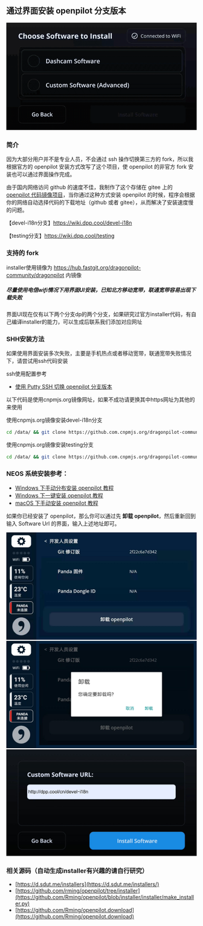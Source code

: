 ## 通过界面安装 openpilot 分支版本

![通过界面安装 openpilot 分支版本](/files/install_fork_via_ui.gif)

### 简介

因为大部分用户并不是专业人员，不会通过 ssh 操作切换第三方的 fork，所以我根据官方的 openpilot 安装方式改写了这个项目，使 openpilot 的非官方 fork 安装也可以通过界面操作完成。

由于国内网络访问 github 的速度不佳，我制作了这个存储在 gitee 上的 [openpilot 代码镜像项目](/mirror.md)，当你通过这种方式安装 openpilot 的时候，程序会根据你的网络自动选择代码的下载地址（github 或者 gitee），从而解决了安装速度慢的问题。



【devel-i18n分支】https://wiki.dpp.cool/devel-i18n

【testing分支】https://wiki.dpp.cool/testing

### 支持的 fork


installer使用镜像为 https://hub.fastgit.org/dragonpilot-community/dragonpilot 内镜像

##### 尽量使用电信wifi情况下用界面UI安装，已知北方移动宽带，联通宽带容易出现下载失败

界面UI现在仅有以下两个分支dp的两个分支，如果研究过官方installer代码，有自己编译installer的能力，可以生成后联系我们添加对应网址





### SHH安装方法

如果使用界面安装多次失败，主要是手机热点或者移动宽带，联通宽带失败情况下，请尝试用ssh代码安装


ssh使用配置参考
- [使用 Putty SSH 切换 openpilot 分支版本](/cn/how_to_change_openpilot_fork_on_windows.md )

以下代码是使用cnpmjs.org镜像网址，如果不成功请更换其中https网址为其他的来使用

使用cnpmjs.org镜像安装devel-i18n分支

```bash
cd /data/ && git clone https://github.com.cnpmjs.org/dragonpilot-community/dragonpilot openpilot -b devel-i18n --depth=1 && cd /data/openpilot/scripts && ./complete_setup.sh
```

使用cnpmjs.org镜像安装testing分支
```bash
cd /data/ && git clone https://github.com.cnpmjs.org/dragonpilot-community/dragonpilot openpilot -b testing --depth=1 && cd /data/openpilot/scripts && ./complete_setup.sh
```




###  NEOS 系统安装参考：

- [Windows 下手动分布安装 openpilot 教程](/cn/how_to_flash_openpilot_on_windows_step_by_step.md)
- [Windows 下一键安装 openpilot 教程](/cn/how_to_flash_openpilot_on_windows.md)
- [macOS 下手动安装 openpilot 教程](cn/how_to_flash_openpilot_on_mac.md)


如果你已经安装了 openpilot，那么你可以通过先 **卸载 openpilot**，然后重新回到输入 Software Url 的界面，输入上述地址即可。


<center>
<img src="/files/uninstall1.jpg" class="max-h-300">
<img src="/files/uninstall2.jpg" class="max-h-300">
<img src="/files/uninstall4.jpg" class="max-h-300">
</center>



### 相关源码（自动生成installer有兴趣的请自行研究）

- [https://d.sdut.me/installers](https://d.sdut.me/installers/)
- [https://github.com/rming/openpilot/tree/installer](https://github.com/Rming/openpilot/blob/installer/installer/make_installer.py)
- [https://github.com/Rming/openpilot.download](https://github.com/Rming/openpilot.download)
